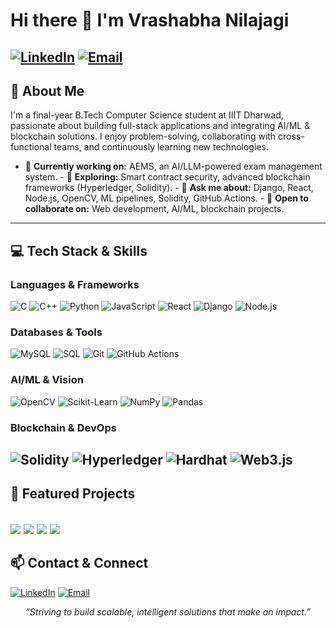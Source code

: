 <!--  Complete GitHub Profile README for Vrashabha Nilajagi-->
# Hi there 👋 I'm **Vrashabha Nilajagi**
[![LinkedIn](https://img.shields.io/badge/LinkedIn-0077B5?logo=linkedin&logoColor=white&style=for-the-badge)](https://www.linkedin.com/in/vrashabha-nilajagi/) [![Email](https://img.shields.io/badge/Email-D14836?logo=gmail&logoColor=white&style=for-the-badge)](mailto:vrashabhanilajagi1@gmail.com) 
---
## 🚀 About Me
I'm a final-year B.Tech Computer Science student at IIIT Dharwad, passionate about building full-stack applications and integrating AI/ML & blockchain solutions. I enjoy problem-solving, collaborating with cross-functional teams, and continuously learning new technologies.
- 🔭 **Currently working on:** AEMS, an AI/LLM-powered exam management system.  - 🌱 **Exploring:** Smart contract security, advanced blockchain frameworks (Hyperledger, Solidity).  - 💬 **Ask me about:** Django, React, Node.js, OpenCV, ML pipelines, Solidity, GitHub Actions.  - 👯 **Open to collaborate on:** Web development, AI/ML, blockchain projects.
---

## 💻 Tech Stack & Skills
### Languages & Frameworks
![C](https://img.shields.io/badge/C-%2300599C.svg?logo=c&logoColor=white) ![C++](https://img.shields.io/badge/C++-%2300599C.svg?logo=c%2B%2B&logoColor=white) ![Python](https://img.shields.io/badge/Python-%2314354C.svg?logo=python&logoColor=white) ![JavaScript](https://img.shields.io/badge/JavaScript-%23F7DF1E.svg?logo=javascript&logoColor=black) ![React](https://img.shields.io/badge/React-%2320232a.svg?logo=react&logoColor=%2361DAFB) ![Django](https://img.shields.io/badge/Django-%23092E20.svg?logo=django&logoColor=white) ![Node.js](https://img.shields.io/badge/Node.js-%2343853D.svg?logo=node.js&logoColor=white)
### Databases & Tools
![MySQL](https://img.shields.io/badge/MySQL-%234479A1.svg?logo=mysql&logoColor=white) ![SQL](https://img.shields.io/badge/SQL-%23007ACC.svg?logo=mysql&logoColor=white) ![Git](https://img.shields.io/badge/Git-%23F05032.svg?logo=git&logoColor=white) ![GitHub Actions](https://img.shields.io/badge/GitHub%20Actions-%232671E5.svg?logo=github-actions&logoColor=white)
### AI/ML & Vision
![OpenCV](https://img.shields.io/badge/OpenCV-%23white.svg?logo=opencv&logoColor=white) ![Scikit-Learn](https://img.shields.io/badge/scikit--learn-%23F7931E.svg?logo=scikit-learn&logoColor=white) ![NumPy](https://img.shields.io/badge/NumPy-%23013243.svg?logo=numpy&logoColor=white) ![Pandas](https://img.shields.io/badge/Pandas-%2320232A.svg?logo=pandas&logoColor=white)
### Blockchain & DevOps
![Solidity](https://img.shields.io/badge/Solidity-%236A5CFF.svg?logo=solidity&logoColor=white) ![Hyperledger](https://img.shields.io/badge/Hyperledger-%23007FBF.svg?logo=hyperledger&logoColor=white) ![Hardhat](https://img.shields.io/badge/Hardhat-%23EAB839.svg?logo=hardhat&logoColor=black) ![Web3.js](https://img.shields.io/badge/Web3.js-%236F2F88.svg?logo=web3-dot-js&logoColor=white)
---
## 🚀 Featured Projects
<a href="https://github.com/vrashabha13/AEMS" target="_blank">  <img align="center" src="https://github-readme-stats.vercel.app/api/pin/?username=vrashabha13&repo=AEMS&theme=highcontrast" /></a>
<a href="https://github.com/STUDYHUB02/CertiChain" target="_blank">  <img align="center" src="https://github-readme-stats.vercel.app/api/pin/?username=STUDYHUB02&repo=CertiChain&theme=highcontrast" /></a>
<a href="https://github.com/STUDYHUB02/StockAlysis" target="_blank">  <img align="center" src="https://github-readme-stats.vercel.app/api/pin/?username=STUDYHUB02&repo=StockAlysis&theme=highcontrast" /></a>
<a href="https://github.com/STUDYHUB02/ParkAssist_AI" target="_blank">  <img align="center" src="https://github-readme-stats.vercel.app/api/pin/?username=STUDYHUB02&repo=ParkAssist_AI&theme=highcontrast" /></a>
---
## 📫 Contact & Connect
[![LinkedIn](https://img.shields.io/badge/-LinkedIn-0077B5?style=flat-square&logo=linkedin&logoColor=white)](https://www.linkedin.com/in/vrashabha-nilajagi/) [![Email](https://img.shields.io/badge/-Email-D14836?style=flat-square&logo=gmail&logoColor=white)](mailto:vrashabhanilajagi1@gmail.com)
<p align="center">  <em>“Striving to build scalable, intelligent solutions that make an impact.”</em></p>
